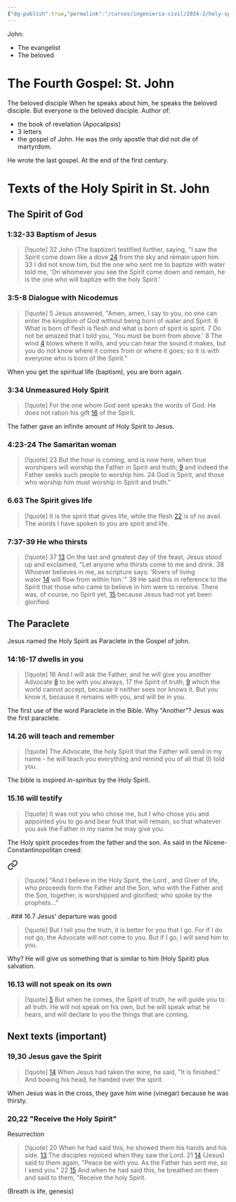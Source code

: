 ```yaml
---
{"dg-publish":true,"permalink":"/cursos/ingenieria-civil/2024-2/holy-spirit/1-the-anthropological-key-to-understanding-the-spiritual-dimension-of-the-human-being/the-holy-spirit-in-the-gospel-of-st-john/"}
---
```


John:
- The evangelist
- The beloved

# The Fourth Gospel: St. John
The beloved disciple
When he speaks about him, he speaks the beloved disciple. But everyone is the beloved disciple.
Author of:
- the book of revelation (Apocalipsis)
- 3 letters
- the gospel of John.
He was the only apostle that did not die of martyrdom.

He wrote the last gospel. At the end of the first century.

# Texts of the Holy Spirit in St. John
## The Spirit of God
### 1:32-33 Baptism of Jesus

> [!quote]
> 32 John (The baptizer) testified further, saying, "I saw the Spirit come down like a dove [24](https://www.vatican.va/archive/ENG0839/__PX9.HTM#$3QM) from the sky and remain upon him.
> 33 I did not know him, but the one who sent me to baptize with water told me, 'On whomever you see the Spirit come down and remain, he is the one who will baptize with the holy Spirit.'
### 3:5-8 Dialogue with Nicodemus

> [!quote]
> 5 Jesus answered, "Amen, amen, I say to you, no one can enter the kingdom of God without being born of water and Spirit.
> 6 What is born of flesh is flesh and what is born of spirit is spirit.
> 7 Do not be amazed that I told you, 'You must be born from above.'
> 8 The wind [4](https://www.vatican.va/archive/ENG0839/__PXB.HTM#$3RI) blows where it wills, and you can hear the sound it makes, but you do not know where it comes from or where it goes; so it is with everyone who is born of the Spirit."

When you get the spiritual life (baptism), you are born again.

### 3:34 Unmeasured Holy Spirit

> [!quote]
> For the one whom God sent speaks the words of God. He does not ration his gift [16](https://www.vatican.va/archive/ENG0839/__PXB.HTM#$3RU) of the Spirit.

The father gave an infinite amount of Holy Spirit to Jesus. 

### 4:23-24 The Samaritan woman

> [!quote]
> 23 But the hour is coming, and is now here, when true worshipers will worship the Father in Spirit and truth; [9](https://www.vatican.va/archive/ENG0839/__PXC.HTM#$3S3) and indeed the Father seeks such people to worship him.
> 24 God is Spirit, and those who worship him must worship in Spirit and truth."

### 6.63 The Spirit gives life

> [!quote]
> It is the spirit that gives life, while the flesh [22](https://www.vatican.va/archive/ENG0839/__PXE.HTM#$3TD) is of no avail. The words I have spoken to you are spirit and life.

### 7:37-39 He who thirsts

> [!quote]
> 37 [13](https://www.vatican.va/archive/ENG0839/__PXF.HTM#$3TQ) On the last and greatest day of the feast, Jesus stood up and exclaimed, "Let anyone who thirsts come to me and drink.
> 38 Whoever believes in me, as scripture says: 'Rivers of living water [14](https://www.vatican.va/archive/ENG0839/__PXF.HTM#$3TR) will flow from within him.'"
> 39 He said this in reference to the Spirit that those who came to believe in him were to receive. There was, of course, no Spirit yet, [15](https://www.vatican.va/archive/ENG0839/__PXF.HTM#$3TS) because Jesus had not yet been glorified.
> 

## The Paraclete
Jesus named the Holy Spirit as Paraclete in the Gospel of john.
### 14:16-17 dwells in you

> [!quote]
> 16 And I will ask the Father, and he will give you another Advocate [8](https://www.vatican.va/archive/ENG0839/__PXM.HTM#$3WR) to be with you always,
> 17 the Spirit of truth, [9](https://www.vatican.va/archive/ENG0839/__PXM.HTM#$3WS) which the world cannot accept, because it neither sees nor knows it. But you know it, because it remains with you, and will be in you.

The first use of the word Paraclete in the Bible. 
Why "Another"? 
Jesus was the first paraclete.

### 14.26 will teach and remember

> [!quote]
> The Advocate, the holy Spirit that the Father will send in my name - he will teach you everything and remind you of all that (I) told you.

The bible is inspired _in-spiritus_ by the Holy Spirit.
### 15.16 will testify

> [!quote]
> It was not you who chose me, but I who chose you and appointed you to go and bear fruit that will remain, so that whatever you ask the Father in my name he may give you.

The Holy spirit procedes from the father and the son. As said in the Nicene-Constantinopolitan creed: 
<div class="transclusion internal-embed is-loaded"><a class="markdown-embed-link" href="/cursos/ingenieria-civil/2024-2/holy-spirit/1-the-anthropological-key-to-understanding-the-spiritual-dimension-of-the-human-being/revelation-as-god-s-initiative-that-quenches-the-infinite-thirst-of-the-human-being/#ef89cf" aria-label="Open link"><svg xmlns="http://www.w3.org/2000/svg" width="24" height="24" viewBox="0 0 24 24" fill="none" stroke="currentColor" stroke-width="2" stroke-linecap="round" stroke-linejoin="round" class="svg-icon lucide-link"><path d="M10 13a5 5 0 0 0 7.54.54l3-3a5 5 0 0 0-7.07-7.07l-1.72 1.71"></path><path d="M14 11a5 5 0 0 0-7.54-.54l-3 3a5 5 0 0 0 7.07 7.07l1.71-1.71"></path></svg></a><div class="markdown-embed">



> [!quote]
> "And I believe in the Holy Spirit, the Lord , and Giver of life, who proceeds form the Father and the Son, who with the Father and the Son, together, is worshipped and glorified; who spoke by the prophets..."

</div></div>
.
### 16.7 Jesus' departure was good

> [!quote]
> But I tell you the truth, it is better for you that I go. For if I do not go, the Advocate will not come to you. But if I go, I will send him to you.

Why?
He will give us something that is similar to him (Holy Spirit) plus salvation.

### 16.13 will not speak on its own
> [!quote]
> [5](https://www.vatican.va/archive/ENG0839/__PXO.HTM#$3XE) But when he comes, the Spirit of truth, he will guide you to all truth. He will not speak on his own, but he will speak what he hears, and will declare to you the things that are coming.


## Next texts (important)
### 19,30 Jesus gave the Spirit

> [!quote]
> [14](https://www.vatican.va/archive/ENG0839/__PXR.HTM#$3YL) When Jesus had taken the wine, he said, "It is finished." And bowing his head, he handed over the spirit.

When Jesus was in the cross, they gave him wine (vinegar) because he was thirsty.

### 20,22 "Receive the Holy Spirit"

Resurrection

> [!quote]
> 20  When he had said this, he showed them his hands and his side. [13](https://www.vatican.va/archive/ENG0839/__PXS.HTM#$3Z1) The disciples rejoiced when they saw the Lord.
> 21  [14](https://www.vatican.va/archive/ENG0839/__PXS.HTM#$3Z2) (Jesus) said to them again, "Peace be with you. As the Father has sent me, so I send you."
> 22  [15](https://www.vatican.va/archive/ENG0839/__PXS.HTM#$3Z3) And when he had said this, he breathed on them and said to them, "Receive the holy Spirit.

(Breath is life, genesis)